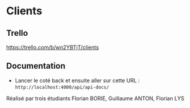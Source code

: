 # Clients

## Trello
https://trello.com/b/wn2YBTjT/clients

## Documentation
- Lancer le coté back et ensuite aller sur cette URL : ``http://localhost:4000/api/api-docs/``

Réalisé par trois étudiants Florian BORIE, Guillaume ANTON, Florian LYS
